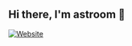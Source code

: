 ## Hi there, I'm astroom 👋

[![Website](https://img.shields.io/website?url=https%3A%2F%2Fastroom.dev&up_message=UP&down_message=DOWN&style=for-the-badge&label=https%3A%2F%2Fastroom.dev&link=https%3A%2F%2Fastroom.dev)](https://astroom.dev)

<!--
**astrooom/astrooom** is a ✨ _special_ ✨ repository because its `README.md` (this file) appears on your GitHub profile.

Here are some ideas to get you started:

- 🔭 I’m currently working on ...
- 🌱 I’m currently learning ...
- 👯 I’m looking to collaborate on ...
- 🤔 I’m looking for help with ...
- 💬 Ask me about ...
- 📫 How to reach me: ...
- 😄 Pronouns: ...
- ⚡ Fun fact: ...
-->
